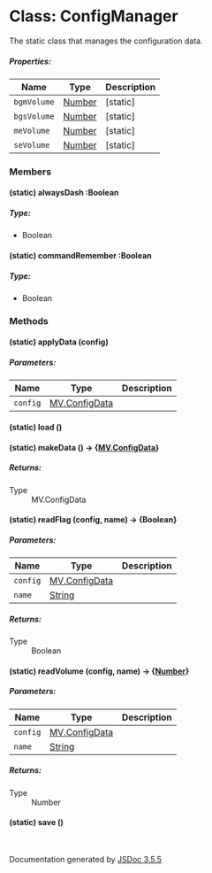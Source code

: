# Class: ConfigManager

The static class that manages the configuration data.

##### Properties:

| Name | Type | Description |
| --- | --- | --- |
| `bgmVolume` | [Number](Number.md) | [static] |
| `bgsVolume` | [Number](Number.md) | [static] |
| `meVolume` | [Number](Number.md) | [static] |
| `seVolume` | [Number](Number.md) | [static] |

<dl>
</dl>

### Members

#### (static) alwaysDash :Boolean

##### Type:

* Boolean

<dl>
</dl>

#### (static) commandRemember :Boolean

##### Type:

* Boolean

<dl>
</dl>

### Methods

#### (static) applyData (config)

##### Parameters:

| Name | Type | Description |
| --- | --- | --- |
| `config` | [MV.ConfigData](MV.ConfigData.md) |  |

<dl>
</dl>

#### (static) load ()

<dl>
</dl>

#### (static) makeData () → {[MV.ConfigData](MV.ConfigData.md)}

<dl>
</dl>

##### Returns:

<dl>
                <dt> Type </dt>
                <dd>
                    <span><a>MV.ConfigData</a></span>
                </dd>
            </dl>

#### (static) readFlag (config, name) → {Boolean}

##### Parameters:

| Name | Type | Description |
| --- | --- | --- |
| `config` | [MV.ConfigData](MV.ConfigData.md) |  |
| `name` | [String](String.md) |  |

<dl>
</dl>

##### Returns:

<dl>
                <dt> Type </dt>
                <dd>
                    <span>Boolean</span>
                </dd>
            </dl>

#### (static) readVolume (config, name) → {[Number](Number.md)}

##### Parameters:

| Name | Type | Description |
| --- | --- | --- |
| `config` | [MV.ConfigData](MV.ConfigData.md) |  |
| `name` | [String](String.md) |  |

<dl>
</dl>

##### Returns:

<dl>
                <dt> Type </dt>
                <dd>
                    <span><a>Number</a></span>
                </dd>
            </dl>

#### (static) save ()

<dl>
</dl>


 <br>

  Documentation generated by [JSDoc 3.5.5](https://github.com/jsdoc3/jsdoc)
